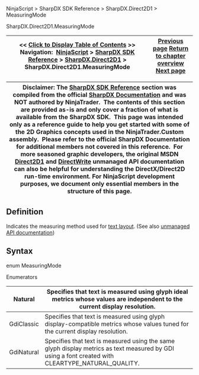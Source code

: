 ﻿
NinjaScript \> SharpDX SDK Reference \> SharpDX.Direct2D1 \> MeasuringMode

SharpDX.Direct2D1\.MeasuringMode

| \<\< [Click to Display Table of Contents](sharpdx_direct2d1_measuringmode.md) \>\> **Navigation:**     [NinjaScript](ninjascript.md) \> [SharpDX SDK Reference](sharpdx_sdk_reference.md) \> [SharpDX.Direct2D1](sharpdx_direct2d1.md) \> SharpDX.Direct2D1\.MeasuringMode | [Previous page](sharpdx_direct2d1_lineargradientbrushproperties.md) [Return to chapter overview](sharpdx_direct2d1.md) [Next page](sharpdx_direct2d1_pathgeometry.md) |
| --- | --- |

| Disclaimer: The [SharpDX SDK Reference](sharpdx_sdk_reference.md) section was compiled from the official [SharpDX Documentation](http://sharpdx.org/) and was NOT authored by NinjaTrader.  The contents of this section are provided as\-is and only cover a fraction of what is available from the SharpDX SDK.  This page was intended only as a reference guide to help you get started with some of the 2D Graphics concepts used in the NinjaTrader.Custom assembly.  Please refer to the official SharpDX Documentation for additional members not covered in this reference.  For more seasoned graphic developers, the original MSDN [Direct2D1](https://msdn.microsoft.com/en-us/library/windows/desktop/dd370990.aspx) and [DirectWrite](https://msdn.microsoft.com/en-us/library/windows/desktop/dd368038.aspx) unmanaged API documentation can also be helpful for understanding the DirectX/Direct2D run\-time environment. For NinjaScript development purposes, we document only essential members in the structure of this page. |
| --- |

## Definition
Indicates the measuring method used for [text layout](sharpdx_directwrite_textlayout.md).
(See also [unmanaged API documentation](http://msdn.microsoft.com/en-us/library/dd368133.aspx))
 
## Syntax
enum MeasuringMode
   

Enumerators

| Natural | Specifies that text is measured using glyph ideal metrics whose values are independent to the current display resolution. |
| --- | --- |
| GdiClassic | Specifies that text is measured using glyph display\-compatible metrics whose values tuned for the current display resolution. |
| GdiNatural | Specifies that text is measured using the same glyph display metrics as text measured by GDI using a font created with CLEARTYPE\_NATURAL\_QUALITY. |

